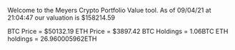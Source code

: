 Welcome to the Meyers Crypto Portfolio Value tool. 
As of 09/04/21 at 21:04:47 our valuation is $158214.59 

BTC Price = $50132.19
 ETH Price = $3897.42
BTC Holdings = 1.06BTC
 ETH holdings = 26.960005962ETH 

